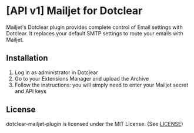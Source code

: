 [API v1] Mailjet for Dotclear
=====================

Mailjet's Dotclear plugin provides complete control of Email settings with Dotclear.
It replaces your default SMTP settings to route your emails with Mailjet.


Installation
------------

1. Log in as administrator in Dotclear
2. Go to your Extensions Manager and upload the Archive
3. Follow the instructions: you will simply need to enter your Mailjet secret and API keys


License
-------

dotclear-mailjet-plugin is licensed under the MIT License. (See [LICENSE](LICENSE.md))
